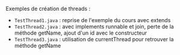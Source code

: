 Exemples de création de threads :
- `TestThread1.java` : reprise de l'exemple du cours avec extends
- `TestThread2.java` : avec implements runnable et join, perte de la méthode getName, ajout d'un id avec le constructeur
- `TestThread3.java` : utilisation de currentThread pour retrouver la méthode getName

